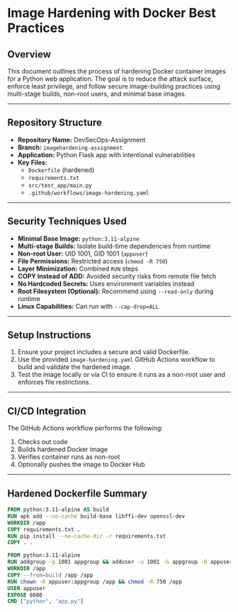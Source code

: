 # Image Hardening with Docker Best Practices

## Overview

This document outlines the process of hardening Docker container images for a Python web application. The goal is to reduce the attack surface, enforce least privilege, and follow secure image-building practices using multi-stage builds, non-root users, and minimal base images.

---

## Repository Structure

- **Repository Name:** DevSecOps-Assignment  
- **Branch:** `imagehardening-assignment`  
- **Application:** Python Flask app with intentional vulnerabilities  
- **Key Files:**
  - `Dockerfile` (hardened)
  - `requirements.txt`
  - `src/test_app/main.py`
  - `.github/workflows/image-hardening.yaml`

---

## Security Techniques Used

- **Minimal Base Image:** `python:3.11-alpine`  
- **Multi-stage Builds:** Isolate build-time dependencies from runtime  
- **Non-root User:** UID 1001, GID 1001 (`appuser`)  
- **File Permissions:** Restricted access (`chmod -R 750`)  
- **Layer Minimization:** Combined `RUN` steps  
- **COPY Instead of ADD:** Avoided security risks from remote file fetch  
- **No Hardcoded Secrets:** Uses environment variables instead  
- **Root Filesystem (Optional):** Recommend using `--read-only` during runtime  
- **Linux Capabilities:** Can run with `--cap-drop=ALL`

---

## Setup Instructions

1. Ensure your project includes a secure and valid Dockerfile.
2. Use the provided `image-hardening.yaml` GitHub Actions workflow to build and validate the hardened image.
3. Test the image locally or via CI to ensure it runs as a non-root user and enforces file restrictions.

---

## CI/CD Integration

The GitHub Actions workflow performs the following:

1. Checks out code
2. Builds hardened Docker image
3. Verifies container runs as non-root
4. Optionally pushes the image to Docker Hub

---

## Hardened Dockerfile Summary

```dockerfile
FROM python:3.11-alpine AS build
RUN apk add --no-cache build-base libffi-dev openssl-dev
WORKDIR /app
COPY requirements.txt .
RUN pip install --no-cache-dir -r requirements.txt
COPY . .

FROM python:3.11-alpine
RUN addgroup -g 1001 appgroup && adduser -u 1001 -G appgroup -D appuser
WORKDIR /app
COPY --from=build /app /app
RUN chown -R appuser:appgroup /app && chmod -R 750 /app
USER appuser
EXPOSE 8080
CMD ["python", "app.py"]
